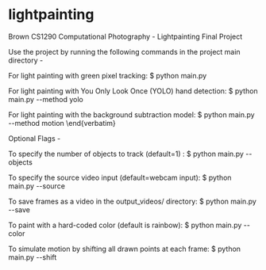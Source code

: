 # lightpainting
Brown CS1290 Computational Photography - Lightpainting Final Project

Use the project by running the following commands in the project main directory -

For light painting with green pixel tracking:
$ python main.py

For light painting with You Only Look Once (YOLO) hand detection:
$ python main.py --method yolo 

For light painting with the background subtraction model:
$ python main.py --method motion
\end{verbatim}

Optional Flags -

To specify the number of objects to track (default=1) :
$ python main.py --objects <number of objects>

To specify the source video input (default=webcam input):
$ python main.py --source <file path to video>

To save frames as a video in the output_videos/ directory:
$ python main.py --save

To paint with a hard-coded color (default is rainbow):
$ python main.py --color

To simulate motion by shifting all drawn points at each frame:
$ python main.py --shift
